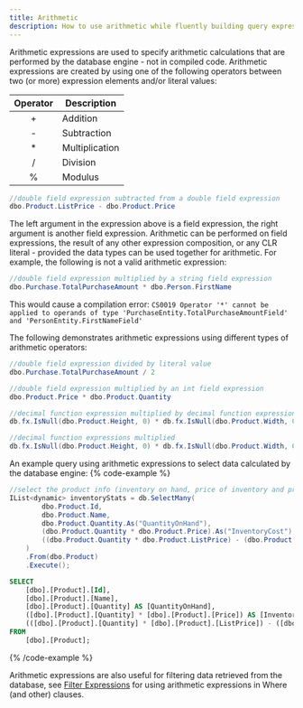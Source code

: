 ```yaml
---
title: Arithmetic
description: How to use arithmetic while fluently building query expressions.
---
```


Arithmetic expressions are used to specify arithmetic calculations that are performed by the database engine - not in compiled code.  Arithmetic expressions are created by using one of the following operators between two (or more) expression elements and/or literal values:

| Operator | Description                |
|:--------:|----------------------------|
|   +      | Addition                   |
|   -      | Subtraction                |
|   *      | Multiplication             |
|   /      | Division                   |
|   %      | Modulus                    |

```csharp
//double field expression subtracted from a double field expression
dbo.Product.ListPrice - dbo.Product.Price
 ```
The left argument in the expression above is a field expression, the right argument is another field expression.  Arithmetic can be performed on field expressions, the result of any other expression composition, or any CLR literal - provided the data types can be used together for arithmetic.  For example, the following is not a valid arithmetic expression:
```csharp
//double field expression multiplied by a string field expression
dbo.Purchase.TotalPurchaseAmount * dbo.Person.FirstName
```
This would cause a compilation error:  `CS0019 Operator '*' cannot be applied to operands of type 'PurchaseEntity.TotalPurchaseAmountField' and 'PersonEntity.FirstNameField'`

The following demonstrates arithmetic expressions using different types of arithmetic operators:
```csharp
//double field expression divided by literal value
dbo.Purchase.TotalPurchaseAmount / 2

//double field expression multiplied by an int field expression
dbo.Product.Price * dbo.Product.Quantity

//decimal function expression multiplied by decimal function expression
db.fx.IsNull(dbo.Product.Height, 0) * db.fx.IsNull(dbo.Product.Width, 0)

//decimal function expressions multiplied
db.fx.IsNull(dbo.Product.Height, 0) * db.fx.IsNull(dbo.Product.Width, 0) * db.fx.IsNull(dbo.Product.Depth, 0)
```

An example query using arithmetic expressions to select data calculated by the database engine:
{% code-example %}
```csharp
//select the product info (inventory on hand, price of inventory and projected margin on sales)
IList<dynamic> inventoryStats = db.SelectMany(
        dbo.Product.Id,
        dbo.Product.Name,
        dbo.Product.Quantity.As("QuantityOnHand"),
        (dbo.Product.Quantity * dbo.Product.Price).As("InventoryCost"),
        ((dbo.Product.Quantity * dbo.Product.ListPrice) - (dbo.Product.Quantity * dbo.Product.Price)).As("ProjectedMargin")
    )
    .From(dbo.Product)
    .Execute();
```
```sql
SELECT
    [dbo].[Product].[Id],
    [dbo].[Product].[Name],
    [dbo].[Product].[Quantity] AS [QuantityOnHand],
    ([dbo].[Product].[Quantity] * [dbo].[Product].[Price]) AS [InventoryCost],
    (([dbo].[Product].[Quantity] * [dbo].[Product].[ListPrice]) - ([dbo].[Product].[Quantity] * [dbo].[Product].[Price])) AS [ProjectedMargin]
FROM
    [dbo].[Product];
```
{% /code-example %}

Arithmetic expressions are also useful for filtering data retrieved from the database, see [Filter Expressions](../../core-concepts/filters/filter-expressions#filter-expressions-in-where-clauses#filter-expressions-using-arithmetic) for using arithmetic expressions in Where (and other) clauses.